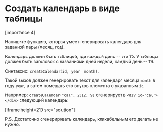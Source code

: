 # Создать календарь в виде таблицы

[importance 4]

Напишите функцию, которая умеет генерировать календарь для заданной пары (месяц, год).

Календарь должен быть таблицей, где каждый день -- это `TD`. У таблицы должен быть заголовок с названиями дней недели, каждый день -- `TH`.

Синтаксис: `createCalendar(id, year, month)`. 

Такой вызов должен генерировать текст для календаря месяца `month` в году `year`, а затем помещать его внутрь элемента с указанным `id`.

Например: `createCalendar("cal", 2012, 9)` сгенерирует в <code>&lt;div id='cal'&gt;&lt;/div&gt;</code> следующий календарь:

[iframe height=210 src="solution"]

P.S. Достаточно сгенерировать календарь, кликабельным его делать не нужно.


